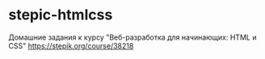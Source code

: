 # stepic-htmlcss
Домашние задания к курсу "Веб-разработка для начинающих: HTML и CSS" https://stepik.org/course/38218
